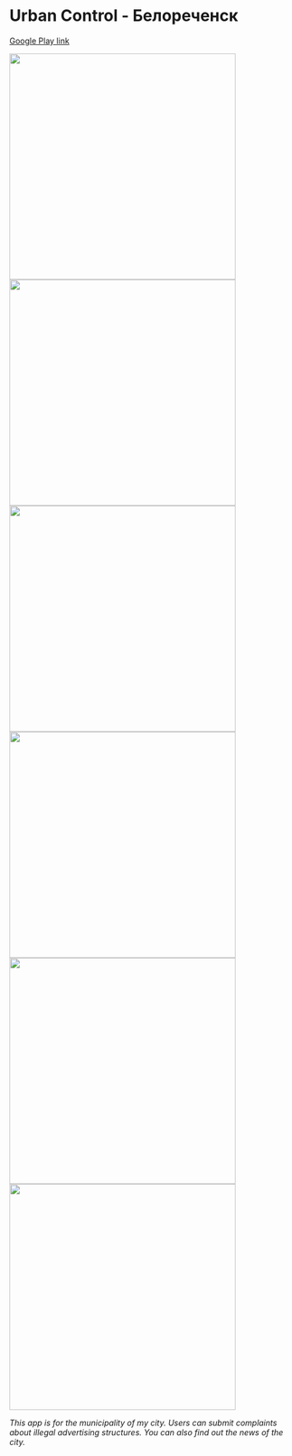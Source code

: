 # Urban Control - Белореченск

[Google Play link](https://play.google.com/store/apps/details?id=com.ruslanbadaev.urbancontrol)

<div align="" style="border: 0px solid; border-radius:8px;">
    <img src="/screenshots/NghwFPSNVo0.jpg" width="400px"</img> 
</div>

<div align="" style="border-radius:8px;">
    <img src="/screenshots/JxOoTuWN8O0.jpg" width="400px"</img> 
</div>

<div align="" style="border-radius:8px;">
    <img src="/screenshots/RBd6wSgojAY.jpg" width="400px"</img> 
</div>

<div align="" style="border-radius:8px;">
    <img src="/screenshots/ZQvWgxnGfJ0.jpg" width="400px"</img> 
</div>

<div align="" style="border-radius:8px;">
    <img src="/screenshots/hesbU0LutFg.jpg" width="400px"</img> 
</div>

<div align="" style="border-radius:8px;">
    <img src="/screenshots/w-pYPLbVu6A-2.jpg" width="400px"</img> 
</div>

<i>

This app is for the municipality of my city. Users can submit complaints about illegal advertising structures. You can also find out the news of the city.
</i>
